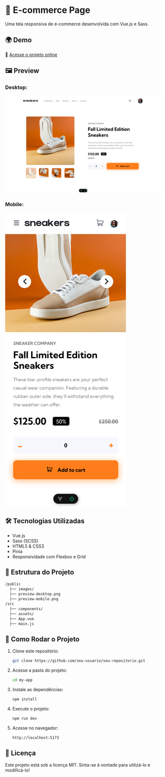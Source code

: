 # 🛒 E-commerce Page

Uma tela responsiva de e-commerce desenvolvida com Vue.js e Sass.

## 🌍 Demo
🔗 [Acesse o projeto online](https://ecommerce-page-alpha.vercel.app/)

## 🖼️ Preview
### Desktop:
![Preview Desktop](public/preview-desktop.png)

### Mobile:
![Preview Mobile](public/preview-mobile.png)

## 🛠️ Tecnologias Utilizadas
- Vue.js
- Sass (SCSS)
- HTML5 & CSS3
- Pinia
- Responsividade com Flexbox e Grid

## 📂 Estrutura do Projeto
```
/public
  ├── images/
  ├── preview-desktop.png
  ├── preview-mobile.png
/src
  ├── components/
  ├── assets/
  ├── App.vue
  ├── main.js
```

## 🚀 Como Rodar o Projeto
1. Clone este repositório:
   ```sh
   git clone https://github.com/seu-usuario/seu-repositorio.git
   ```
2. Acesse a pasta do projeto:
   ```sh
   cd my-app
   ```
3. Instale as dependências:
   ```sh
   npm install
   ```
4. Execute o projeto:
   ```sh
   npm run dev
   ```
5. Acesse no navegador:
   ```sh
   http://localhost:5173
   ```

## 📜 Licença
Este projeto está sob a licença MIT. Sinta-se à vontade para utilizá-lo e modificá-lo!
